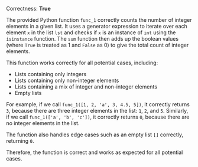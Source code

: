 Correctness: **True**

The provided Python function `func_1` correctly counts the number of integer elements in a given list. It uses a generator expression to iterate over each element `x` in the list `lst` and checks if `x` is an instance of `int` using the `isinstance` function. The `sum` function then adds up the boolean values (where `True` is treated as 1 and `False` as 0) to give the total count of integer elements.

This function works correctly for all potential cases, including:

* Lists containing only integers
* Lists containing only non-integer elements
* Lists containing a mix of integer and non-integer elements
* Empty lists

For example, if we call `func_1([1, 2, 'a', 3, 4.5, 5])`, it correctly returns `3`, because there are three integer elements in the list: `1`, `2`, and `5`. Similarly, if we call `func_1(['a', 'b', 'c'])`, it correctly returns `0`, because there are no integer elements in the list. 

The function also handles edge cases such as an empty list `[]` correctly, returning `0`. 

Therefore, the function is correct and works as expected for all potential cases.